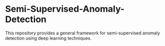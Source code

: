 # Semi-Supervised-Anomaly-Detection
This repository provides a general framework for semi-supervised anomaly detection using deep learning techniques.

